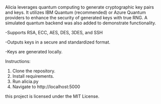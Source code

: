 

Alicia leverages quantum computing to generate cryptographic key pairs and keys. It utilizes IBM Quantum (recommended) or Azure Quantum providers to enhance the security of generated keys with true RNG. A simulated quantum backend was also added to demonstrate functionality. 


-Supports RSA, ECC, AES, DES, 3DES, and SSH

-Outputs keys in a secure and standardized format.

-Keys are generated locally.


Instructions: 
1. Clone the repository.
2. Install requirements.
3. Run alicia.py
4. Navigate to http://localhost:5000



this project is licensed under the MIT License.

